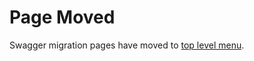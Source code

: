 # Page Moved

Swagger migration pages have moved to [top level menu](../../migrate-swagger/get-started.md).
